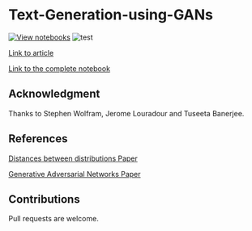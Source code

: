 # Text-Generation-using-GANs
[![View notebooks](https://wolfr.am/HAAhzkRq)](https://wolfr.am/ObM2hfar)
![test](https://user-images.githubusercontent.com/53033648/87689690-83c40d00-c756-11ea-902b-3f07c23b4cc2.gif)

[Link to article](https://wolfr.am/OadvsY6x)

[Link to the complete notebook](https://notebookarchive.org/2020-07-6hfo8lo)


## Acknowledgment

Thanks to Stephen Wolfram, Jerome Louradour and Tuseeta Banerjee. 

## References

[Distances between distributions Paper](https://link.springer.com/chapter/10.1007/978-3-540-27868-9_28)

[Generative Adversarial Networks Paper](https://arxiv.org/abs/1406.2661)


## Contributions

Pull requests are welcome.
